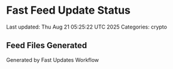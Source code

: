 # Fast Feed Update Status
Last updated: Thu Aug 21 05:25:22 UTC 2025
Categories: crypto

## Feed Files Generated

Generated by Fast Updates Workflow
